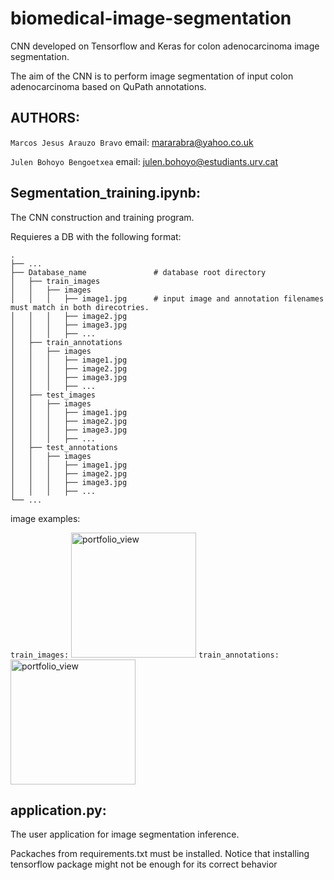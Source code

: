 # biomedical-image-segmentation
CNN developed on Tensorflow and Keras for colon adenocarcinoma image segmentation.

The aim of the CNN is to perform image segmentation of input colon adenocarcinoma based on QuPath annotations.


## AUTHORS:
```Marcos Jesus Arauzo Bravo``` email: mararabra@yahoo.co.uk

```Julen Bohoyo Bengoetxea``` email: julen.bohoyo@estudiants.urv.cat


## Segmentation_training.ipynb:
The CNN construction and training program.

Requieres a DB with the following format:


    .
    ├── ...
    ├── Database_name               # database root directory
    │   ├── train_images
    │   │   ├── images
    │   │   │   ├── image1.jpg      # input image and annotation filenames must match in both direcotries.
    │   │   │   ├── image2.jpg
    │   │   │   ├── image3.jpg
    │   │   │   ├── ...
    │   ├── train_annotations
    │   │   ├── images
    │   │   │   ├── image1.jpg
    │   │   │   ├── image2.jpg
    │   │   │   ├── image3.jpg
    │   │   │   ├── ...
    │   ├── test_images
    │   │   ├── images
    │   │   │   ├── image1.jpg
    │   │   │   ├── image2.jpg
    │   │   │   ├── image3.jpg
    │   │   │   ├── ...
    │   ├── test_annotations
    │   │   ├── images
    │   │   │   ├── image1.jpg
    │   │   │   ├── image2.jpg
    │   │   │   ├── image3.jpg
    │   │   │   ├── ...
    └── ...

image examples:

```train_images:```
<img width="200" alt="portfolio_view" src="https://user-images.githubusercontent.com/73544256/125761207-d19726b8-632c-44a1-9711-95b337c81c23.jpg"> 
```train_annotations:```
<img width="200" alt="portfolio_view" src="https://user-images.githubusercontent.com/73544256/125761176-08f5cc38-4ce6-45e7-81f8-d28760b90458.jpg">

## application.py:
The user application for image segmentation inference.


Packaches from requirements.txt must be installed. Notice that installing tensorflow package might not be enough for its correct behavior
